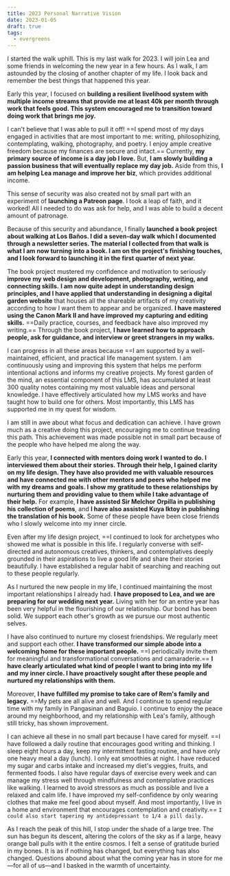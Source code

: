 ```yaml
---
title: 2023 Personal Narrative Vision
date: 2023-01-05
draft: true
tags:
  - evergreens
---
```

I started the walk uphill. This is my last walk for 2023. I will join Lea and some friends in welcoming the new year in a few hours. As I walk, I am astounded by the closing of another chapter of my life. I look back and remember the best things that happened this year.

Early this year, I focused on **building a resilient livelihood system with multiple income streams that provide me at least 40k per month through work that feels good. This system encouraged me to transition toward doing work that brings me joy.**

I can't believe that I was able to pull it off! ==I spend most of my days engaged in activities that are most important to me: writing, philosophizing, contemplating, walking, photography, and poetry. I enjoy ample creative freedom because my finances are secure and intact.== Currently, **my primary source of income is a day job I love.** But, **I am slowly building a passion business that will eventually replace my day job.** Aside from this, **I am helping Lea manage and improve her biz**, which provides additional income.

This sense of security was also created not by small part with an experiment of **launching a Patreon page**. I took a leap of faith, and it worked! All I needed to do was ask for help, and I was able to build a decent amount of patronage.

Because of this security and abundance, I finally **launched a book project about walking at Los Baños. I did a seven-day walk which I documented through a newsletter series. The material I collected from that walk is what I am now turning into a book. I am on the project's finishing touches, and I look forward to launching it in the first quarter of next year.**

The book project mustered my confidence and motivation to seriously **improve my web design and development, photography, writing, and connecting skills.** **I am now quite adept in understanding design principles, and I have applied that understanding in designing a digital garden website** that houses all the shareable artifacts of my creativity according to how I want them to appear and be organized. **I have mastered using the Canon Mark II and have improved my capturing and editing skills.** ==Daily practice, courses, and feedback have also improved my writing.== Through the book project, **I have learned how to approach people, ask for guidance, and interview or greet strangers in my walks.**

I can progress in all these areas because ==I am supported by a well-maintained, efficient, and practical life management system. I am continuously using and improving this system that helps me perform intentional actions and informs my creative projects. My forest garden of the mind, an essential component of this LMS, has accumulated at least 300 quality notes containing my most valuable ideas and personal knowledge. I have effectively articulated how my LMS works and have taught how to build one for others. Most importantly, this LMS has supported me in my quest for wisdom.

I am still in awe about what focus and dedication can achieve. I have grown much as a creative doing this project, encouraging me to continue treading this path. This achievement was made possible not in small part because of the people who have helped me along the way.

Early this year, **I connected with mentors doing work I wanted to do. I interviewed them about their stories. Through their help, I gained clarity on my life design. They have also provided me with valuable resources and have connected me with other mentors and peers who helped me with my dreams and goals. I show my gratitude to these relationships by nurturing them and providing value to them while I take advantage of their help.** For example, **I have assisted Sir Melchor Orpilla in publishing his collection of poems**, and **I have also assisted Kuya Iktoy in publishing the translation of his book.** Some of these people have been close friends who I slowly welcome into my inner circle.

Even after my life design project, ==I continued to look for archetypes who showed me what is possible in this life. I regularly converse with self-directed and autonomous creatives, thinkers, and contemplatives deeply grounded in their aspirations to live a good life and share their stories beautifully. I have established a regular habit of searching and reaching out to these people regularly.

As I nurtured the new people in my life, I continued maintaining the most important relationships I already had. **I have proposed to Lea, and we are preparing for our wedding next year.** Living with her for an entire year has been very helpful in the flourishing of our relationship. Our bond has been solid. We support each other's growth as we pursue our most authentic selves.

I have also continued to nurture my closest friendships. We regularly meet and support each other. **I have transformed our simple abode into a welcoming home for these important people.** ==I periodically invite them for meaningful and transformational conversations and camaraderie.== **I have clearly articulated what kind of people I want to bring into my life and my inner circle. I have proactively sought after these people and nurtured my relationships with them.**

Moreover, **I have fulfilled my promise to take care of Rem's family and legacy.** ==My pets are all alive and well. And I continue to spend regular time with my family in Pangasinan and Baguio. I continue to enjoy the peace around my neighborhood, and my relationship with Lea's family, although still tricky, has shown improvement.

I can achieve all these in no small part because I have cared for myself. ==I have followed a daily routine that encourages good writing and thinking. I sleep eight hours a day, keep my intermittent fasting routine, and have only one heavy meal a day (lunch). I only eat smoothies at night. I have reduced my sugar and carbs intake and increased my diet's veggies, fruits, and fermented foods. I also have regular days of exercise every week and can manage my stress well through mindfulness and contemplative practices like walking. I learned to avoid stressors as much as possible and live a relaxed and calm life. I have improved my self-confidence by only wearing clothes that make me feel good about myself. And most importantly, I live in a home and environment that encourages contemplation and creativity.== `I could also start tapering my antidepressant to 1/4 a pill daily.`

As I reach the peak of this hill, I stop under the shade of a large tree. The sun has begun its descent, altering the colors of the sky as if a large, heavy orange ball pulls with it the entire cosmos. I felt a sense of gratitude buried in my bones. It is as if nothing has changed, but everything has also changed. Questions abound about what the coming year has in store for me—for all of us—and I basked in the warmth of uncertainty.